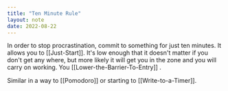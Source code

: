 ```yaml
---
title: "Ten Minute Rule"
layout: note
date: 2022-08-22
---
```


In order to stop procrastination, commit to something for just ten minutes. It allows you to [[Just-Start]]. It's low enough that it doesn't matter if you don't get any where, but more likely it will get you in the zone and you will carry on working. You [[Lower-the-Barrier-To-Entry]] .

Similar in a way to [[Pomodoro]] or starting to [[Write-to-a-Timer]].
